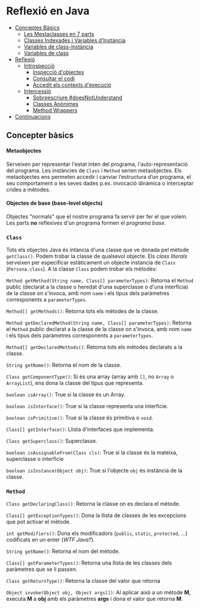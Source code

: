 # Reflexió en Java

- [Conceptes Bàsics](https://github.com/felixarpa/CAP-Reflexio/tree/master/reflexio/reflexio-en-java.md)
	- [Les Mestaclasses en 7 parts](https://github.com/felixarpa/CAP-Reflexio/tree/master/reflexio/reflexio-en-java.md)
	- [Classes Indexades i Variables d’Instància](https://github.com/felixarpa/CAP-Reflexio/tree/master/reflexio/reflexio-en-java.md)
	- [Variables de class-instància](https://github.com/felixarpa/CAP-Reflexio/tree/master/reflexio/reflexio-en-java.md)
	- [Variables de class](https://github.com/felixarpa/CAP-Reflexio/tree/master/reflexio/reflexio-en-java.md)
- [Reflexió](https://github.com/felixarpa/CAP-Reflexio/tree/master/reflexio/reflexio-en-java.md)
	- [Introspecció](https://github.com/felixarpa/CAP-Reflexio/tree/master/reflexio/reflexio-en-java.md)
        - [Inspecció d'objectes](https://github.com/felixarpa/CAP-Reflexio/blob/master/reflexio/reflexio-en-java.md)
        - [Consultar el codi](https://github.com/felixarpa/CAP-Reflexio/blob/master/reflexio/reflexio-en-java.md)
        - [Accedit els contexts d'execució](https://github.com/felixarpa/CAP-Reflexio/blob/master/reflexio/reflexio-en-java.md)
	- [Intercessió](https://github.com/felixarpa/CAP-Reflexio/tree/master/reflexio/reflexio-en-java.md)
        - [Sobreescriure #doesNotUnderstand](https://github.com/felixarpa/CAP-Reflexio/blob/master/reflexio/reflexio-en-java.md)
        - [Classes Anònimes](https://github.com/felixarpa/CAP-Reflexio/blob/master/reflexio/reflexio-en-java.md)
        - [Method Wrappers](https://github.com/felixarpa/CAP-Reflexio/blob/master/reflexio/reflexio-en-java.md)
- [Continuacions](https://github.com/felixarpa/CAP-Reflexio/blob/master/reflexio/reflexio-en-java.md)

## Concepter bàsics

#### Metaobjectes

Serveixen per representar l'estat inten del programa, l'auto-representació del programa. Les instàncies de `Class` i `Method` serien metaobjectes. Els metaobjectes ens permeten accedir i canviar l’estructura d’un programa, el seu comportament o les seves dades p.ex. invocació dinàmica o interceptar crides a mètodes.

#### Objectes de base (base-level objects)

Objectes "normals" que el nostre programa fa servir per fer el que volem. Les parts **no** reflexives d'un programa formen el _programa base_.

### `Class`

Tots els objectes Java és intància d'una classe que ve donada pel mètode `getClass()`. Podem trobar la classe de qualsevol objecte. Els _class literals_ serveixen per especificar estàticament un objecte instancia de `Class` (`Persona.class`). A la classe `Class` podem trobar els mètodes:

`Method getMethod(String name, Class[] parameterTypes)`: Retorna el `Method` public (declarat a la classe o heredat d'una superclasse o d'una interficia) de la classe on s'invoca, amb nom `name` i els tipus dels paràmetres corresponents a `parameterTypes`.

`Method[] getMethods()`: Retorna tots els mètodes de la classe.

`Method getDeclaredMethod(String name, Class[] parameterTypes)`: Retorna el `Method` public declarat a la classe de la classe on s'invoca, amb nom `name` i els tipus dels paràmetres corresponents a `parameterTypes`.

`Method[] getDeclaredMethods()`: Retorna tots els mètodes declarats a la classe.

`String getName()`: Retorna el nom de la classe.

`Class getComponentType()`: Si és una array (array amb `[]`, no `Array` o `ArrayList`), ens dona la classe del tipus que representa.

`boolean isArray()`: True si la classe és un Array.

`boolean isInterface()`: True si la classe representa una interficie.

`boolean isPrimitive()`: True si la classe és primitiva o `void`.

`Class[] getInterface()`: Llista d'interfaces que implementa.

`Class getSuperclass()`: Superclasse.

`boolean isAssignableFrom(Class cls)`: True si la classe és la mateixa, superclasse o interficie

`boolean isInstance(Object obj)`: True si l'objecte `obj` és instància de la classe.

### `Method`

`Class getDeclaringClass()`: Retorna la classe on es declara el mètode.

`Class[] getExceptionTypes()`: Dona la llista de classes de les excepcions que pot activar el mètode.

`int getModifiers()`: Dona els modificadors (`public`, `static`, `protected`, ...) codificats en un enter (_WTF Java?_).

`String getName()`: Retorna el nom del mètode.

`Class[] getParameterTypes()`: Retorna una llista de les classes dels paràmetres que se li passen.

`Class getReturnType()`: Retorna la classe del valor que retorna

`Object invoke(Object obj, Object args[])`: Al aplicar això a un mètode **M**, executa **M** a **obj** amb els paràmetres **args** i dona el valor que retorna **M**.











